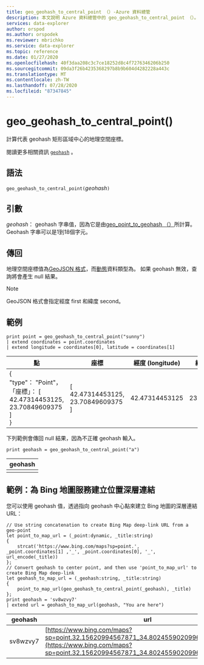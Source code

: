 ```yaml
---
title: geo_geohash_to_central_point （）-Azure 資料總管
description: 本文說明 Azure 資料總管中的 geo_geohash_to_central_point （）。
services: data-explorer
author: orspod
ms.author: orspodek
ms.reviewer: mbrichko
ms.service: data-explorer
ms.topic: reference
ms.date: 01/27/2020
ms.openlocfilehash: 40f3daa208c3c7ce18252d8c4f7276346206b250
ms.sourcegitcommit: 09da3f26b4235368297b8b9b604d4282228a443c
ms.translationtype: MT
ms.contentlocale: zh-TW
ms.lasthandoff: 07/28/2020
ms.locfileid: "87347845"
---
```

# <a name="geo_geohash_to_central_point"></a>geo_geohash_to_central_point()

計算代表 geohash 矩形區域中心的地理空間座標。

閱讀更多相關資訊 [`geohash`](https://en.wikipedia.org/wiki/Geohash) 。  

## <a name="syntax"></a>語法

`geo_geohash_to_central_point(`*geohash*`)`

## <a name="arguments"></a>引數

*geohash*： geohash 字串值，因為它是由[geo_point_to_geohash （）](geo-point-to-geohash-function.md)所計算。 Geohash 字串可以是1到18個字元。

## <a name="returns"></a>傳回

地理空間座標值為[GeoJSON 格式](https://tools.ietf.org/html/rfc7946)，而[動態](./scalar-data-types/dynamic.md)資料類型為。 如果 geohash 無效，查詢將會產生 null 結果。

> [!NOTE]
> GeoJSON 格式會指定經度 first 和緯度 second。

## <a name="examples"></a>範例

<!-- csl: https://help.kusto.windows.net/Samples -->
```kusto
print point = geo_geohash_to_central_point("sunny")
| extend coordinates = point.coordinates
| extend longitude = coordinates[0], latitude = coordinates[1]
```

|點|座標|經度 (longitude)|緯度 (latitude)|
|---|---|---|---|
|{<br>  "type"： "Point"，<br>  「座標」： [<br>    42.47314453125,<br>    23.70849609375<br>  ]<br>}|[<br>  42.47314453125,<br>  23.70849609375<br>]|42.47314453125|23.70849609375|

下列範例會傳回 null 結果，因為不正確 geohash 輸入。

<!-- csl: https://help.kusto.windows.net/Samples -->
```kusto
print geohash = geo_geohash_to_central_point("a")
```

|geohash|
|---|
||

## <a name="example-creating-location-deep-links-for-bing-maps"></a>範例：為 Bing 地圖服務建立位置深層連結

您可以使用 geohash 值，透過指向 geohash 中心點來建立 Bing 地圖的深層連結 URL：

<!-- csl: https://help.kusto.windows.net/Samples -->
```kusto
// Use string concatenation to create Bing Map deep-link URL from a geo-point
let point_to_map_url = (_point:dynamic, _title:string) 
{
    strcat('https://www.bing.com/maps?sp=point.', _point.coordinates[1] ,'_', _point.coordinates[0], '_', url_encode(_title)) 
};
// Convert geohash to center point, and then use 'point_to_map_url' to create Bing Map deep-link
let geohash_to_map_url = (_geohash:string, _title:string)
{
    point_to_map_url(geo_geohash_to_central_point(_geohash), _title)
};
print geohash = 'sv8wzvy7'
| extend url = geohash_to_map_url(geohash, "You are here")
```

|geohash|url|
|---|---|
|sv8wzvy7|[https://www.bing.com/maps?sp=point.32.15620994567871_34.80245590209961_You+are+here](https://www.bing.com/maps?sp=point.32.15620994567871_34.80245590209961_You+are+here)|

